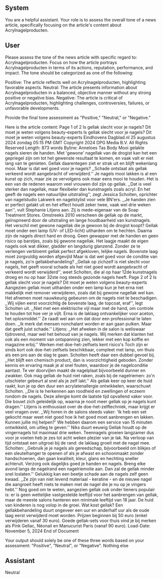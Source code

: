 ## System

You are a helpful assistant. Your role is to assess the overall tone of a news article, specifically focusing on the article's content about Acrylnagelproducten.

## User


Please assess the tone of the news article with specific regard to: Acrylnagelproducten. Focus on how the article portrays Acrylnagelproducten in terms of its actions, reputation, performance, and impact. The tone should be categorized as one of the following:

Positive: The article reflects well on Acrylnagelproducten, highlighting favorable aspects.
Neutral: The article presents information about Acrylnagelproducten in a balanced, objective manner without any strong positive or negative bias.
Negative: The article is critical of Acrylnagelproducten, highlighting challenges, controversies, failures, or unfavorable developments.

Provide the final tone assessment as "Positive," "Neutral," or "Negative."

Here is the article content: Page 1 of 2
Is gellak slecht voor je nagels? Dit moet je weten volgens beauty-experts
Is gellak slecht voor je nagels? Dit moet je weten volgens beauty-experts
Eindhovens Dagblad.nl
25 augustus 2024 zondag 05:15 PM GMT
Copyright 2024 DPG Media B.V. All Rights Reserved
Length: 873 words
Byline: Anneloes Tas
Body
Mooi gelakte nagels sieren de handen. Met 'gewone' nagellak van de drogist kan het een gepriegel zijn om tot het 
gewenste resultaat te komen, en vaak valt er niet lang van te genieten. Gellak daarentegen ziet er strak uit en blijft 
wekenlang mooi. Maar is dat wel goed voor je nagels? ,,Schade ontstaat als gellak verkeerd wordt aangebracht of 
verwijderd.''
Je nagels mooi lakken is al een kunst op zich, maar zie ze vervolgens ook maar eens mooi te houden.  Het is een 
van de redenen waarom veel vrouwen dol zijn op gellak.  ,,Dat is veel sterker dan nagellak, maar flexibeler dan 
kunstnagels zoals acryl. En het geeft de nagels een natuurlijke uitstraling'', zegt Jessica Scholten, oprichter van 
nagelstudio Lakwerk en nagelstylist voor vele BN'ers.
,,Je handen zien er perfect gelakt uit en het effect houdt zeker twee, vaak wel drie weken aan'', vult Stephanie 
Litjens aan. Zij is mede-eigenaar van de Soap Treatment Stores.
Omstreeks 2010 verscheen de gellak op de markt, geïnspireerd door de uitstraling en lange houdbaarheid van 
kunstnagels. Het verschil met gewone nagellak die je gewoon bij de drogist koopt? Gellak moet onder een lamp 
(UV- of LED-licht) uitharden om te hechten. Daarna zijn de nagels direct hard en droog. Geen gewapper met de 
handen en geen risico op barstjes, zoals bij gewone nagellak. Het laagje maakt de eigen nagels ook wat dikker, 
gladder en langdurig glanzend. Zonder ze te verlengen verbloemt gellak perfect afgekloven, lelijke nagels.
Bovenste laag moet zorgvuldig worden afgevijld
Maar is dat wel goed voor de conditie van je nagels, zo'n gellakbehandeling? ,,Gellak op zichzelf is niet slecht voor 
nagels, het geeft vooral schade als het niet goed wordt aangebracht of verkeerd wordt verwijderd'', weet Scholten, 
die al op haar 12de kunstnagels droeg en nu op haar 32ste nog steeds gezonde nagels heeft.
Page 2 of 2
Is gellak slecht voor je nagels? Dit moet je weten volgens beauty-experts
Aangezien gellak moet uitharden onder een lamp kun je het erna niet makkelijk met remover verwijderen, zoals dat 
bij gewone nagellak wel kan. Het afnemen moet nauwkeurig gebeuren om de nagels niet te beschadigen. ,,Wij 
vijlen eerst voorzichtig de bovenste laag, de topcoat, eraf'', legt Scholten uit. ,,Niet met een elektrische vijl maar met 
de hand, om controle te houden tot hoe ver je vijlt. Erna is de laklaag ontvankelijker voor aceton, het oplosmiddel.''
Ze raadt wel aan om dat door een professional te laten doen. ,,Ik merk dat mensen nonchalant worden er aan gaan 
pulken. Maar dat geeft juist schade.'' Litjens: ,,Het afweken in de salon is weliswaar tijdrovend, maar wel het 
behoud van je nagels. Wij merken dat klanten het ook als een moment van ontspanning zien, lekker met een kop 
koffie en magazine erbij.''
Werken met doe-het-zelfsets kent risico's
Toch zijn er sinds kort ook doe-het-zelfsets beschikbaar, compleet met lamp, om thuis als een pro aan de slag te 
gaan. Scholten heeft daar een dubbel gevoel bij. ,,Het blijft een chemisch product, dan is voorzichtigheid geboden. 
Zonder kennis en ervaring maak je al snel fouten, waardoor je de nagelconditie aantast. Te ver doorvijlen maakt 
de nagelplaat bijvoorbeeld dunner en zwakker. Ook mag gellak de huid niet raken, zoals bij de nagelriemen: zo'n 
uitschieter gebeurt al snel als je zelf lakt.''
Als gellak keer op keer de huid raakt, kun je op den duur een acrylatenallergie ontwikkelen, waarschuwt Scholten. 
,,Die is te herkennen aan roodheid en zwellingen of eczeem rondom de nagels. Deze allergie komt de laatste tijd 
opvallend vaker voor. Die bouwt zich geleidelijk op, waarna je nooit meer gellak op je nagels kunt dragen.''
Litjens is enthousiast over de doe-het-zelftechniek, maar krijgt er veel vragen over. ,,Wij horen in de salons steeds 
vaker: 'Ik heb een set gekocht maar weet niet goed hoe ik het goed moet aanbrengen en lakken. Kunnen jullie mij 
helpen?' We hebben daarom een service van 15 minuten ontwikkeld, om uitleg te geven.''
Niks duurt eeuwig
Gellak houdt op de vingernagels tot maximaal drie weken. Teennagels groeien langzamer dus voor je voeten heb je 
zes tot acht weken plezier van je lak. Na verloop van tijd ontstaat een uitgroei bij de rand: de laklaag groeit met de 
nagel mee. Scholten: ,,Gebruik je je nagels als gereedschap, bijvoorbeeld om blikjes of een sleutelhanger te 
openen of als je afwast en schoonmaakt zonder handschoenen, dan gaan kwaliteit, kleur, glans en hechting sneller 
achteruit. Verzorg ook dagelijks goed je handen en nagels. Breng elke avond langs de nagelrand een 
nagelriemolie aan. Dan zal de gellak minder snel loslaten.''
Gelukkig kan een beetje schade aan de nagels zelf geen kwaad. ,,Ze zijn van niet levend materiaal - keratine - en 
de nieuwe nagel die aangroeit heeft niets te maken met de nagel die je nu op je vingers hebt.''
Nog goed om te weten, aangezien gellak ook onder tieners populair is: er is geen wettelijke vastgestelde leeftijd 
voor het aanbrengen van gellak, maar de meeste salons hanteren een minimale leeftijd van 18 jaar. De huid van 
kinderen is nog volop in de groei.
Wat kost gellak?
Een gellakbehandeling duurt ongeveer een uur en anderhalf uur als de oude laag eerst verwijderd moet worden. 
Prijzen beginnen bij 50 euro (enkel verwijderen vanaf 30 euro). Goede gellak-sets voor thuis vind je bij merken als 
Pink Gellac, Néonail en Manucurist Paris (vanaf 90 euro).
Load-Date: November 5, 2024
End of Document

Your output should solely be one of these three words based on your assessment: "Positive", "Neutral", or "Negative". Nothing else
                

## Assistant

Neutral


